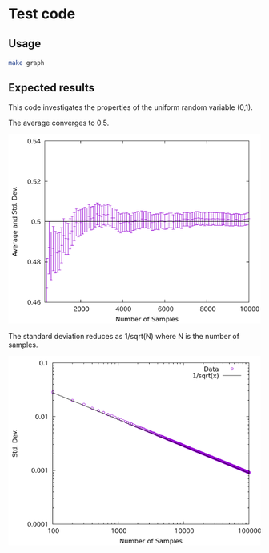 # Test code

## Usage

```sh
make graph
```

## Expected results

This code investigates the properties of the uniform random variable (0,1).

The average converges to 0.5.

![Average](average.png)

The standard deviation reduces as 1/sqrt(N) where N is the number of samples.

![Standard Deviation](stddev.png)
